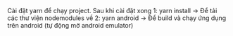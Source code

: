 Cài đặt yarn để chạy project.
Sau khi cài đặt xong
1: yarn install -> Để tải các thư viện nodemodules về
2: yarn android -> Để build và chạy ứng dụng trên android (tự động mở android emulator)